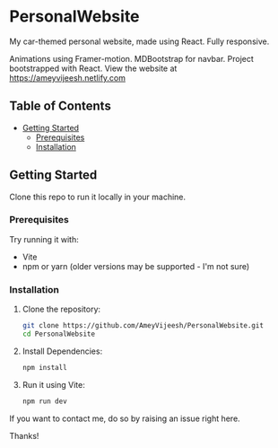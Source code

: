 # PersonalWebsite
My car-themed personal website, made using React. Fully responsive.

Animations using Framer-motion. MDBootstrap for navbar. Project bootstrapped with React. 
View the website at https://ameyvijeesh.netlify.com


## Table of Contents

- [Getting Started](#getting-started)
  - [Prerequisites](#prerequisites)
  - [Installation](#installation)


## Getting Started

Clone this repo to run it locally in your machine.
### Prerequisites

Try running it with: 
- Vite
- npm or yarn (older versions may be supported - I'm not sure)

### Installation

1. Clone the repository:
   ```bash
   git clone https://github.com/AmeyVijeesh/PersonalWebsite.git
   cd PersonalWebsite

2. Install Dependencies:
   ```bash
   npm install

3. Run it using Vite:
   ```bash
   npm run dev

If you want to contact me, do so by raising an issue right here.

Thanks!
   
